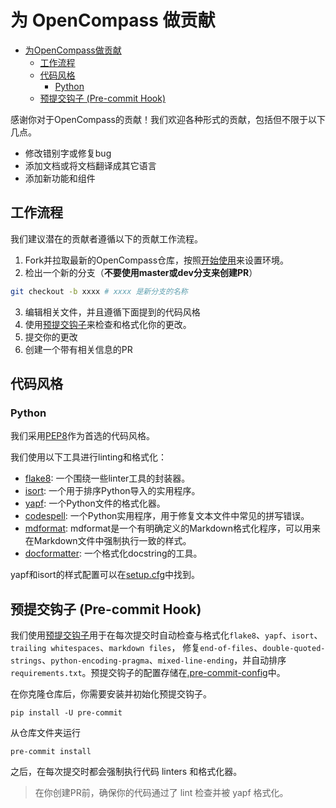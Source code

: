 # 为 OpenCompass 做贡献

- [为OpenCompass做贡献](#为opencompass做贡献)
  - [工作流程](#工作流程)
  - [代码风格](#代码风格)
    - [Python](#python)
  - [预提交钩子 (Pre-commit Hook)](#预提交钩子-pre-commit-hook)

感谢你对于OpenCompass的贡献！我们欢迎各种形式的贡献，包括但不限于以下几点。

- 修改错别字或修复bug
- 添加文档或将文档翻译成其它语言
- 添加新功能和组件

## 工作流程

我们建议潜在的贡献者遵循以下的贡献工作流程。

1. Fork并拉取最新的OpenCompass仓库，按照[开始使用](https://OpenCompass.readthedocs.io/en/latest/get_started.html)来设置环境。
2. 检出一个新的分支（**不要使用master或dev分支来创建PR**）

```bash
git checkout -b xxxx # xxxx 是新分支的名称
```

3. 编辑相关文件，并且遵循下面提到的代码风格
4. 使用[预提交钩子](https://pre-commit.com/)来检查和格式化你的更改。
5. 提交你的更改
6. 创建一个带有相关信息的PR

## 代码风格

### Python

我们采用[PEP8](https://www.python.org/dev/peps/pep-0008/)作为首选的代码风格。

我们使用以下工具进行linting和格式化：

- [flake8](https://github.com/PyCQA/flake8): 一个围绕一些linter工具的封装器。
- [isort](https://github.com/timothycrosley/isort): 一个用于排序Python导入的实用程序。
- [yapf](https://github.com/google/yapf): 一个Python文件的格式化器。
- [codespell](https://github.com/codespell-project/codespell): 一个Python实用程序，用于修复文本文件中常见的拼写错误。
- [mdformat](https://github.com/executablebooks/mdformat): mdformat是一个有明确定义的Markdown格式化程序，可以用来在Markdown文件中强制执行一致的样式。
- [docformatter](https://github.com/myint/docformatter): 一个格式化docstring的工具。

yapf和isort的样式配置可以在[setup.cfg](https://github.com/OpenCompass/blob/main/setup.cfg)中找到。

## 预提交钩子 (Pre-commit Hook)

我们使用[预提交钩子](https://pre-commit.com/)用于在每次提交时自动检查与格式化`flake8`、`yapf`、`isort`、`trailing whitespaces`、`markdown files`，
修复`end-of-files`、`double-quoted-strings`、`python-encoding-pragma`、`mixed-line-ending`，并自动排序`requirements.txt`。预提交钩子的配置存储在[.pre-commit-config](<>)中。

在你克隆仓库后，你需要安装并初始化预提交钩子。

```shell
pip install -U pre-commit
```

从仓库文件夹运行

```shell
pre-commit install
```

之后，在每次提交时都会强制执行代码 linters 和格式化器。

> 在你创建PR前，确保你的代码通过了 lint 检查并被 yapf 格式化。
